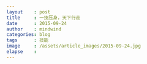 ```yaml
---
layout    : post
title     : 一技压身，天下行走
date      : 2015-09-24
author    : mindwind
categories: blog
tags      : 技能
image     : /assets/article_images/2015-09-24.jpg
elapse    :
---
```

